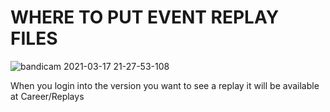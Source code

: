 # WHERE TO PUT EVENT REPLAY FILES
![bandicam 2021-03-17 21-27-53-108](https://user-images.githubusercontent.com/79223072/111527097-36c28b80-8768-11eb-8877-1559298a0366.gif)

When you login into the version you want to see a replay it will be available at Career/Replays
